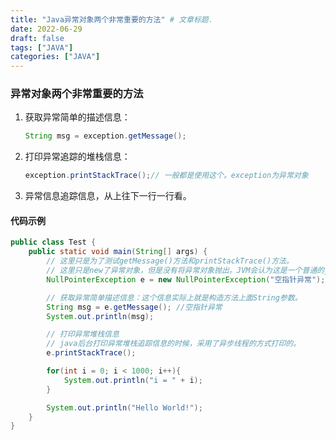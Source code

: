 ```yaml
---
title: "Java异常对象两个非常重要的方法" # 文章标题.
date: 2022-06-29
draft: false
tags: ["JAVA"]
categories: ["JAVA"]
---
```


### 异常对象两个非常重要的方法

1. 获取异常简单的描述信息：

   ```java
   String msg = exception.getMessage();
   ```

2. 打印异常追踪的堆栈信息：

   ```java
   exception.printStackTrace();// 一般都是使用这个。exception为异常对象
   ```

3. 异常信息追踪信息，从上往下一行一行看。

#### 代码示例

```java
public class Test {
    public static void main(String[] args) {
        // 这里只是为了测试getMessage()方法和printStackTrace()方法。
        // 这里只是new了异常对象，但是没有将异常对象抛出。JVM会认为这是一个普通的java对象。
        NullPointerException e = new NullPointerException("空指针异常");

        // 获取异常简单描述信息：这个信息实际上就是构造方法上面String参数。
        String msg = e.getMessage(); //空指针异常
        System.out.println(msg);

        // 打印异常堆栈信息
        // java后台打印异常堆栈追踪信息的时候，采用了异步线程的方式打印的。
        e.printStackTrace();

        for(int i = 0; i < 1000; i++){
            System.out.println("i = " + i);
        }

        System.out.println("Hello World!");
    }
}
```

